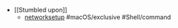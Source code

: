 - [[Stumbled upon]]
	- [networksetup](https://tldr.inbrowser.app/pages/osx/networksetup) #macOS/exclusive #Shell/command